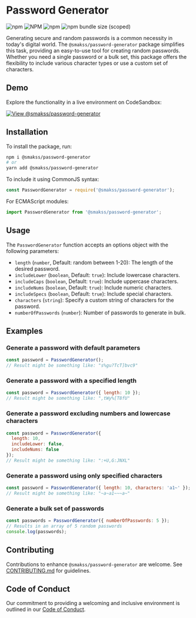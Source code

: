 # Password Generator

![npm](https://img.shields.io/npm/v/@smakss/password-generator) ![NPM](https://img.shields.io/npm/l/@smakss/password-generator) ![npm](https://img.shields.io/npm/dt/@smakss/password-generator) ![npm bundle size (scoped)](https://img.shields.io/bundlephobia/min/@smakss/password-generator)

Generating secure and random passwords is a common necessity in today's digital world. The `@smakss/password-generator` package simplifies this task, providing an easy-to-use tool for creating random passwords. Whether you need a single password or a bulk set, this package offers the flexibility to include various character types or use a custom set of characters.

## Demo

Explore the functionality in a live environment on CodeSandbox:

[![View @smakss/password-generator](https://codesandbox.io/static/img/play-codesandbox.svg)](https://codesandbox.io/s/smakss-password-generator-o9ev4k?fontsize=14&hidenavigation=1&theme=dark)

## Installation

To install the package, run:

```bash
npm i @smakss/password-generator
# or
yarn add @smakss/password-generator
```

To include it using CommonJS syntax:

```js
const PasswordGenerator = require('@smakss/password-generator');
```

For ECMAScript modules:

```js
import PasswordGenerator from '@smakss/password-generator';
```

## Usage

The `PasswordGenerator` function accepts an options object with the following parameters:

- `length` (`number`, Default: random between 1-20): The length of the desired password.
- `includeLower` (`boolean`, Default: `true`): Include lowercase characters.
- `includeCaps` (`boolean`, Default: `true`): Include uppercase characters.
- `includeNums` (`boolean`, Default: `true`): Include numeric characters.
- `includeSpecs` (`boolean`, Default: `true`): Include special characters.
- `characters` (`string`): Specify a custom string of characters for the password.
- `numberOfPasswords` (`number`): Number of passwords to generate in bulk.

## Examples

### Generate a password with default parameters

```js
const password = PasswordGenerator();
// Result might be something like: "s%gu?TcT]bvc9"
```

### Generate a password with a specified length

```js
const password = PasswordGenerator({ length: 10 });
// Result might be something like: ",tWy%[T8fU"
```

### Generate a password excluding numbers and lowercase characters

```js
const password = PasswordGenerator({
  length: 10,
  includeLower: false,
  includeNums: false
});
// Result might be something like: ":+U,G:JNXL"
```

### Generate a password using only specified characters

```js
const password = PasswordGenerator({ length: 10, characters: 'a1~' });
// Result might be something like: "~a~a1~~~a~"
```

### Generate a bulk set of passwords

```js
const passwords = PasswordGenerator({ numberOfPasswords: 5 });
// Results in an array of 5 random passwords
console.log(passwords);
```

## Contributing

Contributions to enhance `@smakss/password-generator` are welcome. See [CONTRIBUTING.md](./CONTRIBUTING.md) for guidelines.

## Code of Conduct

Our commitment to providing a welcoming and inclusive environment is outlined in our [Code of Conduct](./CODE_OF_CONDUCT.md).

